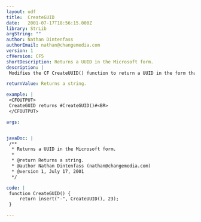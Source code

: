 ```yaml
---
layout: udf
title:  CreateGUID
date:   2001-07-17T18:56:15.000Z
library: StrLib
argString: ""
author: Nathan Dintenfass
authorEmail: nathan@changemedia.com
version: 1
cfVersion: CF5
shortDescription: Returns a UUID in the Microsoft form.
description: |
 Modifies the CF CreateUUID() function to return a UUID in the form that Microsoft uses.

returnValue: Returns a string.

example: |
 <CFOUTPUT>
 CreateGUID returns #CreateGUID()#<BR>
 </CFOUTPUT>

args:


javaDoc: |
 /**
  * Returns a UUID in the Microsoft form.
  * 
  * @return Returns a string. 
  * @author Nathan Dintenfass (nathan@changemedia.com) 
  * @version 1, July 17, 2001 
  */

code: |
 function CreateGUID() {
     return insert("-", CreateUUID(), 23);
 }

---
```


